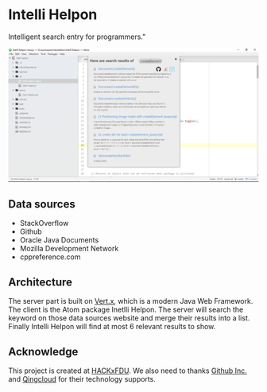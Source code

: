 # Intelli Helpon

Intelligent search entry for programmers."

![Demo](pictures/demo.png)
## Data sources
* StackOverflow
* Github
* Oracle Java Documents
* Mozilla Development Network
* cppreference.com

## Architecture
The server part is built on [Vert.x](http://vertx.io/), which is a modern Java
Web Framework. The client is the Atom package Inetlli Helpon. The server will
search the keyword on those data sources website and merge their results into
a list. Finally Intelli Helpon will find at most 6 relevant results to show.

## Acknowledge
This project is created at [HACKxFDU](http://fdu.hackx.org). We also need to
thanks [Github Inc.](github.com) and [Qingcloud](https://www.qingcloud.com) for
their technology supports.
